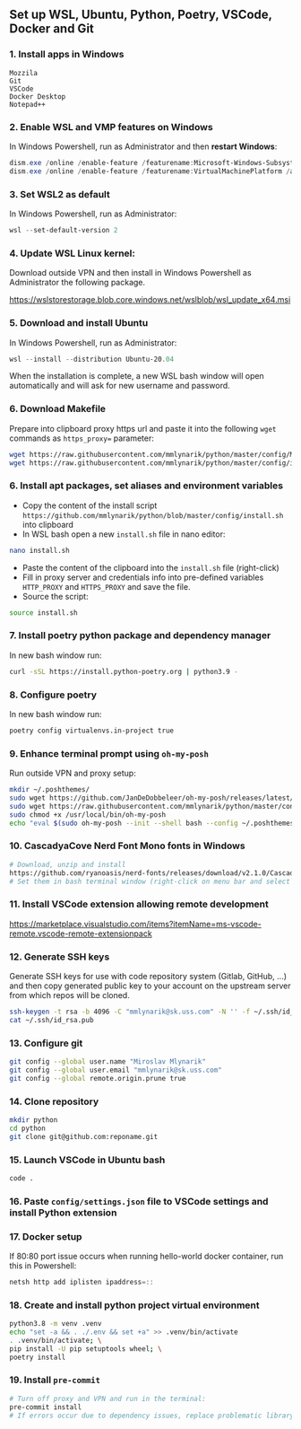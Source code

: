 Set up WSL, Ubuntu, Python, Poetry, VSCode, Docker and Git
------------

### 1. Install apps in Windows
```
Mozzila
Git
VSCode
Docker Desktop
Notepad++
```

### 2. Enable WSL and VMP features on Windows
In Windows Powershell, run as Administrator and then **restart Windows**: 
```powershell
dism.exe /online /enable-feature /featurename:Microsoft-Windows-Subsystem-Linux /all /norestart
dism.exe /online /enable-feature /featurename:VirtualMachinePlatform /all /norestart
```

### 3. Set WSL2 as default
In Windows Powershell, run as Administrator:
```powershell
wsl --set-default-version 2
```

### 4. Update WSL Linux kernel:
Download outside VPN and then install in Windows Powershell as Administrator the following package.

https://wslstorestorage.blob.core.windows.net/wslblob/wsl_update_x64.msi


### 5. Download and install Ubuntu
In Windows Powershell, run as Administrator:
```powershell
wsl --install --distribution Ubuntu-20.04
```

When the installation is complete, a new WSL bash window will open automatically and will ask for new username and password.

### 6. Download Makefile
Prepare into clipboard proxy https url and paste it into the following `wget` commands as `https_proxy=` parameter:
```bash
wget https://raw.githubusercontent.com/mmlynarik/python/master/config/Makefile -e use_proxy=yes -e https_proxy=$HTTP_PROXY
wget https://raw.githubusercontent.com/mmlynarik/python/master/config/install.sh -e use_proxy=yes -e https_proxy=$HTTP_PROXY
```

### 6. Install apt packages, set aliases and environment variables
- Copy the content of the install script `https://github.com/mmlynarik/python/blob/master/config/install.sh` into clipboard
- In WSL bash open a new `install.sh` file in nano editor:
```sh
nano install.sh
```
- Paste the content of the clipboard into the `install.sh` file (right-click)
- Fill in proxy server and credentials info into pre-defined variables `HTTP_PROXY` and `HTTPS_PROXY` and save the file. 
- Source the script:
```bash
source install.sh
```

### 7. Install poetry python package and dependency manager
In new bash window run:
```bash
curl -sSL https://install.python-poetry.org | python3.9 -
```

### 8. Configure poetry
In new bash window run:
```bash
poetry config virtualenvs.in-project true
```

### 9. Enhance terminal prompt using `oh-my-posh`
Run outside VPN and proxy setup:
```bash
mkdir ~/.poshthemes/
sudo wget https://github.com/JanDeDobbeleer/oh-my-posh/releases/latest/download/posh-linux-amd64 -O /usr/local/bin/oh-my-posh
sudo wget https://raw.githubusercontent.com/mmlynarik/python/master/config/paradox.omp.json -O ~/.poshthemes/paradox.omp.json
sudo chmod +x /usr/local/bin/oh-my-posh
echo "eval $(sudo oh-my-posh --init --shell bash --config ~/.poshthemes/paradox.omp.json)" >> ~/.bashrc
```

### 10. CascadyaCove Nerd Font Mono fonts in Windows
```bash
# Download, unzip and install 
https://github.com/ryanoasis/nerd-fonts/releases/download/v2.1.0/CascadiaCode.zip
# Set them in bash terminal window (right-click on menu bar and select `Properties`)
```

### 11. Install VSCode extension allowing remote development

https://marketplace.visualstudio.com/items?itemName=ms-vscode-remote.vscode-remote-extensionpack


### 12. Generate SSH keys
Generate SSH keys for use with code repository system (Gitlab, GitHub, ...) and then copy generated public key to your account on the upstream server from which repos will be cloned.
```bash
ssh-keygen -t rsa -b 4096 -C "mmlynarik@sk.uss.com" -N '' -f ~/.ssh/id_rsa
cat ~/.ssh/id_rsa.pub
```

### 13. Configure git
```bash
git config --global user.name "Miroslav Mlynarik"
git config --global user.email "mmlynarik@sk.uss.com"
git config --global remote.origin.prune true
```

### 14. Clone repository
```bash
mkdir python
cd python
git clone git@github.com:reponame.git
```

### 15. Launch VSCode in Ubuntu bash
```bash
code .
```

### 16. Paste `config/settings.json` file to VSCode settings and install Python extension

### 17. Docker setup
If 80:80 port issue occurs when running hello-world docker container, run this in Powershell:
```powershell
netsh http add iplisten ipaddress=::
```
### 18. Create and install python project virtual environment
```bash
python3.8 -m venv .venv
echo "set -a && . ./.env && set +a" >> .venv/bin/activate
. .venv/bin/activate; \
pip install -U pip setuptools wheel; \
poetry install
```

### 19. Install `pre-commit`
```bash
# Turn off proxy and VPN and run in the terminal:
pre-commit install
# If errors occur due to dependency issues, replace problematic library directly in the pre-commit venv repository stored in `~/.cache/pre-commit`
```
